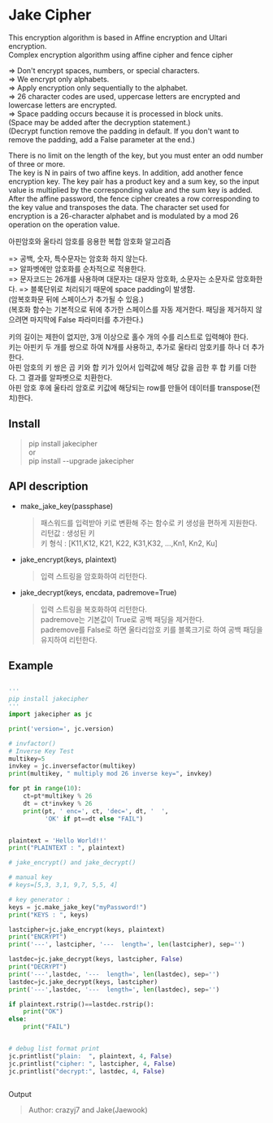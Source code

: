 
# Jake Cipher

This encryption algorithm is based in Affine encryption and Ultari encryption.  
Complex encryption algorithm using affine cipher and fence cipher  

=> Don't encrypt spaces, numbers, or special characters.  
=> We encrypt only alphabets.    
=> Apply encryption only sequentially to the alphabet.  
=> 26 character codes are used, uppercase letters are encrypted and lowercase letters are encrypted.  
=> Space padding occurs because it is processed in block units.  
(Space may be added after the decryption statement.)  
(Decrypt function remove the padding in default. If you don't want to remove the padding, add a False parameter at the end.)   

There is no limit on the length of the key, but you must enter an odd number of three or more.  
The key is N in pairs of two affine keys. In addition, add another fence encryption key.
The key pair has a product key and a sum key, so the input value is multiplied by the corresponding value and the sum key is added.
After the affine password, the fence cipher creates a row corresponding to the key value and transposes the data.
The character set used for encryption is a 26-character alphabet and is modulated by a mod 26 operation on the operation value.


아핀암호와 울타리 암호를 응용한 복합 암호화 알고리즘  

=> 공백, 숫자, 특수문자는 암호화 하지 않는다.  
=> 알파벳에만 암호화를 순차적으로 적용한다.  
=> 문자코드는 26개를 사용하며 대문자는 대문자 암호화, 소문자는 소문자로 암호화한다.
=> 블록단위로 처리되기 때문에 space padding이 발생함.   
(암복호화문 뒤에 스페이스가 추가될 수 있음.)  
(복호화 함수는 기본적으로 뒤에 추가한 스페이스를 자동 제거한다. 패딩을 제거하지 않으려면 마지막에 False 파라미터를 추가한다.)  

키의 길이는 제한이 없지만, 3개 이상으로 홀수 개의 수를 리스트로 입력해야 한다.    
키는 아핀키 두 개를 쌍으로 하여 N개를 사용하고, 추가로 울타리 암호키를 하나 더 추가한다.   
아핀 암호의 키 쌍은 곱 키와 합 키가 있어서 입력값에 해당 값을 곱한 후 합 키를 더한다. 그 결과를 알파벳으로 치환한다.    
아핀 암호 후에 울타리 암호로 키값에 해당되는 row를 만들어 데이터를 transpose(전치)한다.  


## Install
> pip install jakecipher  
> or  
> pip install --upgrade jakecipher    


## API description

- make_jake_key(passphase)  
    > 패스워드를 입력받아 키로 변환해 주는 함수로 키 생성을 편하게 지원한다.  
    리턴값 : 생성된 키        
    키 형식 : [K11,K12, K21, K22, K31,K32, ...,Kn1, Kn2, Ku]
        
- jake_encrypt(keys, plaintext)     
    > 입력 스트링을 암호화하여 리턴한다.      
        
- jake_decrypt(keys, encdata, padremove=True)   
    > 입력 스트링을 복호화하여 리턴한다.      
    padremove는 기본값이 True로 공백 패딩을 제거한다.  
    padremove를 False로 하면 울타리암호 키를 블록크기로 하여 공백 패딩을 유지하여 리턴한다.       

## Example

```python

'''
pip install jakecipher
'''
import jakecipher as jc

print('version=', jc.version)

# invfactor()
# Inverse Key Test
multikey=5
invkey = jc.inversefactor(multikey)
print(multikey, " multiply mod 26 inverse key=", invkey)

for pt in range(10):
    ct=pt*multikey % 26
    dt = ct*invkey % 26
    print(pt, ' enc=', ct, 'dec=', dt, '  ',
          'OK' if pt==dt else "FAIL")


plaintext = 'Hello World!!'
print("PLAINTEXT : ", plaintext)

# jake_encrypt() and jake_decrypt()

# manual key
# keys=[5,3, 3,1, 9,7, 5,5, 4]

# key generator :
keys = jc.make_jake_key("myPassword!")
print("KEYS : ", keys)

lastcipher=jc.jake_encrypt(keys, plaintext)
print("ENCRYPT")
print('---', lastcipher, '---  length=', len(lastcipher), sep='')

lastdec=jc.jake_decrypt(keys, lastcipher, False)
print("DECRYPT")
print('---',lastdec, '---  length=', len(lastdec), sep='')
lastdec=jc.jake_decrypt(keys, lastcipher)
print('---',lastdec, '---  length=', len(lastdec), sep='')

if plaintext.rstrip()==lastdec.rstrip():
    print("OK")
else:
    print("FAIL")


# debug list format print
jc.printlist("plain:  ", plaintext, 4, False)
jc.printlist("cipher: ", lastcipher, 4, False)
jc.printlist("decrypt:", lastdec, 4, False)



```

Output

>
 



> Author: crazyj7 and Jake(Jaewook)

